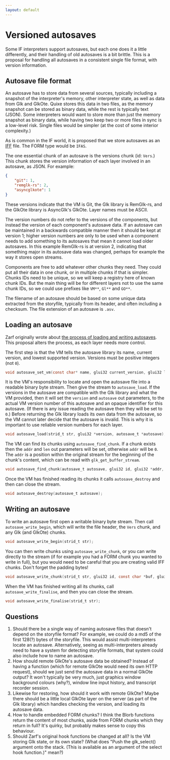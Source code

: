```yaml
---
layout: default
---
```


# Versioned autosaves

Some IF interpreters support autosaves, but each one does it a little differently, and their handling of old autosaves is a bit brittle. This is a proposal for handling all autosaves in a consistent single file format, with version information.

## Autosave file format

An autosave has to store data from several sources, typically including a snapshot of the interpreter's memory, other interpreter state, as well as data from Glk and GlkOte. Quixe stores this data in two files, as the memory snapshot can be stored as binary data, while the rest is typically text (JSON). Some interpreters would want to store more than just the memory snapshot as binary data, while having two keep two or more files in sync is a low-level risk. Single files would be simpler (at the cost of some interior complexity.)

As is common in the IF world, it is proposed that we store autosaves as an [IFF](https://en.wikipedia.org/wiki/Interchange_File_Format) file. The FORM type would be `IFAS`.

The one essential chunk of an autosave is the versions chunk (id: `Vers`.) This chunk stores the version information of each layer involved in an autosave, as JSON. For example:

```json
{
    "git": 1,
    "remglk-rs": 2,
    "asyncglkote": 1
}
```

These versions indicate that the VM is Git, the Glk library is RemGlk-rs, and the GlkOte library is AsyncGlk's GlkOte. Layer names must be ASCII.

The version numbers do not refer to the versions of the components, but instead the version of each component's autosave data. If an autosave can be maintained in a backwards compatible manner then it should be kept at version 1; higher version numbers are only to be used when a component needs to add something to its autosaves that mean it cannot load older autosaves. In this example RemGlk-rs is at version 2, indicating that something major in its autosave data was changed, perhaps for example the way it stores open streams.

Components are free to add whatever other chunks they need. They could put all their data in one chunk, or in multiple chunks if that is simpler. Chunks IDs need to be unique, so we will keep a registry here of known chunk IDs. But the main thing will be for different layers not to use the same chunk IDs, so we could use prefixes like `VM**`, `Gl**` and `GO**`.

The filename of an autosave should be based on some unique data extracted from the storyfile, typically from its header, and often including a checksum. The file extension of an autosave is `.asv`.

## Loading an autosave

Zarf originally wrote about [the process of loading and writing autosaves](https://www.eblong.com/zarf/glk/terp-saving-notes.html). This proposal alters the process, as each layer needs more control.

The first step is that the VM tells the autosave library its name, current version, and lowest supported version. Versions must be positive integers (not `0`).

```c
void autosave_set_vm(const char* name, glui32 current_version, glui32 lowest_version);
```

It is the VM's responsibility to locate and open the autosave file into a readable binary byte stream. Then give the stream to `autosave_load`. If the versions in the autosave are compatible with the Glk library and what the VM provided, then it will set the `version` and `autosave` out parameters, to the actual VM version number of this autosave and an opaque identifier for this autosave. (If there is any issue reading the autosave then they will be set to `0`.) Before returning the Glk library loads its own data from the autosave, so the VM cannot later decide that the autosave is invalid. This is why it is important to use reliable version numbers for each layer.

```c
void autosave_load(strid_t str, glui32 *version, autosave_t *autosave);
```

The VM can find its chunks using `autosave_find_chunk`. If a chunk exists then the `addr` and `len` out parameters will be set, otherwise `addr` will be `0`. The `addr` is a position within the original stream for the beginning of the chunk's content, which can be read with `glk_get_buffer_stream`.

```c
void autosave_find_chunk(autosave_t autosave, glui32 id, glui32 *addr, glui32 *len);
```

Once the VM has finished reading its chunks it calls `autosave_destroy` and then can close the stream.

```c
void autosave_destroy(autosave_t autosave);
```

## Writing an autosave

To write an autosave first open a writable binary byte stream. Then call `autosave_write_begin`, which will write the file header, the `Vers` chunk, and any Glk (and GlkOte) chunks.

```c
void autosave_write_begin(strid_t str);
```

You can then write chunks using `autosave_write_chunk`, or you can write directly to the stream (if for example you had a FORM chunk you wanted to write in full), but you would need to be careful that you are creating valid IFF chunks. Don't forget the padding bytes!

```c
void autosave_write_chunk(strid_t str, glui32 id, const char *buf, glui32 len);
```

When the VM has finished writing all its chunks, call `autosave_write_finalise`, and then you can close the stream.

```c
void autosave_write_finalise(strid_t str);
```

## Questions

1. Should there be a single way of naming autosave files that doesn't depend on the storyfile format? For example, we could do a md5 of the first 128(?) bytes of the storyfile. This would assist multi-interpreters locate an autosave. Alternatively, seeing as multi-interpreters already need to have a system for detecting storyfile formats, that system could also include how to name an autosave.
1. How should remote GlkOte's autosave data be obtained? Instead of having a function (which for remote GlkOte would need its own HTTP request), should we just send the autosave data in a normal GlkOte output? It won't typically be very much, just graphics window background colours (why?), window line input history, and transcript recorder session.
1. Likewise for restoring, how should it work with remote GlkOte? Maybe there should be a little local GlkOte layer on the server (as part of the Glk library) which handles checking the version, and loading its autosave data.
1. How to handle embedded FORM chunks? I think the Blorb functions return the content of most chunks, aside from FORM chunks which they return in full? It's quirky, but probably makes sense to copy this behaviour.
1. Should Zarf's original hook functions be changed at all? Is the VM storing Glk state, or its own state? (What does "Push the glk_select() argument onto the stack. (This is available as an argument of the select hook function.)" mean?)